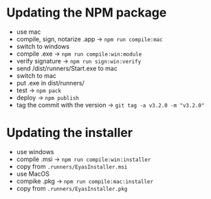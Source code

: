 # Updating the NPM package

* use mac
* compile, sign, notarize .app -> `npm run compile:mac`
* switch to windows
* compile .exe -> `npm run compile:win:module`
* verify signature -> `npm run sign:win:verify`
* send /dist/runners/Start.exe to mac
* switch to mac
* put .exe in dist/runners/
* test -> `npm pack`
* deploy -> `npm publish`
* tag the commit with the version -> `git tag -a v3.2.0 -m "v3.2.0"`


# Updating the installer

* use windows
* compile .msi -> `npm run compile:win:installer`
* copy from `.runners/EyasInstaller.msi`
* use MacOS
* compike .pkg -> `npm run compile:mac:installer`
* copy from `.runners/EyasInstaller.pkg`